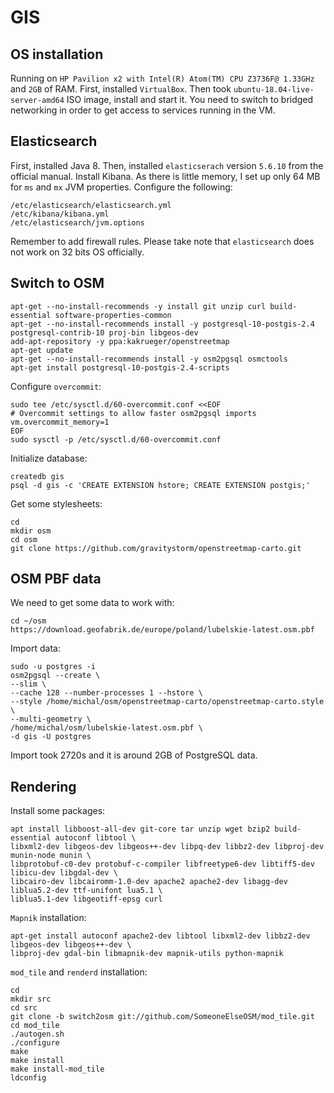 # GIS

## OS installation
Running on ```HP Pavilion x2 with Intel(R) Atom(TM) CPU Z3736F@ 1.33GHz``` and ```2GB``` of RAM. First, installed ```VirtualBox```. Then took ```ubuntu-18.04-live-server-amd64``` ISO image, install and start it. You need to switch to bridged networking in order to get access to services running in the VM. 


## Elasticsearch
First, installed Java 8. Then, installed ```elasticserach``` version ```5.6.10``` from the official manual. Install Kibana. As there is little memory, I set up only 64 MB for ```ms``` and ```mx``` JVM properties. Configure the following:
```
/etc/elasticsearch/elasticsearch.yml
/etc/kibana/kibana.yml
/etc/elasticsearch/jvm.options
```

Remember to add firewall rules. Please take note that ```elasticsearch``` does not work on 32 bits OS officially.


## Switch to OSM
```
apt-get --no-install-recommends -y install git unzip curl build-essential software-properties-common
apt-get --no-install-recommends install -y postgresql-10-postgis-2.4 postgresql-contrib-10 proj-bin libgeos-dev
add-apt-repository -y ppa:kakrueger/openstreetmap
apt-get update
apt-get --no-install-recommends install -y osm2pgsql osmctools
apt-get install postgresql-10-postgis-2.4-scripts
```

Configure ```overcommit```:

```
sudo tee /etc/sysctl.d/60-overcommit.conf <<EOF
# Overcommit settings to allow faster osm2pgsql imports
vm.overcommit_memory=1
EOF
sudo sysctl -p /etc/sysctl.d/60-overcommit.conf
```

Initialize database:

```
createdb gis
psql -d gis -c 'CREATE EXTENSION hstore; CREATE EXTENSION postgis;'
```

Get some stylesheets:

```
cd
mkdir osm
cd osm
git clone https://github.com/gravitystorm/openstreetmap-carto.git
```


## OSM PBF data
We need to get some data to work with:

```
cd ~/osm
https://download.geofabrik.de/europe/poland/lubelskie-latest.osm.pbf
```

Import data:

```
sudo -u postgres -i
osm2pgsql --create \
--slim \
--cache 128 --number-processes 1 --hstore \
--style /home/michal/osm/openstreetmap-carto/openstreetmap-carto.style \
--multi-geometry \
/home/michal/osm/lubelskie-latest.osm.pbf \
-d gis -U postgres
```

Import took 2720s and it is around 2GB of PostgreSQL data.


## Rendering

Install some packages:

```
apt install libboost-all-dev git-core tar unzip wget bzip2 build-essential autoconf libtool \
libxml2-dev libgeos-dev libgeos++-dev libpq-dev libbz2-dev libproj-dev munin-node munin \
libprotobuf-c0-dev protobuf-c-compiler libfreetype6-dev libtiff5-dev libicu-dev libgdal-dev \
libcairo-dev libcairomm-1.0-dev apache2 apache2-dev libagg-dev liblua5.2-dev ttf-unifont lua5.1 \
liblua5.1-dev libgeotiff-epsg curl
```

```Mapnik``` installation:

```
apt-get install autoconf apache2-dev libtool libxml2-dev libbz2-dev libgeos-dev libgeos++-dev \
libproj-dev gdal-bin libmapnik-dev mapnik-utils python-mapnik
```

```mod_tile``` and ```renderd``` installation:

```
cd 
mkdir src
cd src
git clone -b switch2osm git://github.com/SomeoneElseOSM/mod_tile.git
cd mod_tile
./autogen.sh
./configure
make
make install
make install-mod_tile
ldconfig
```
